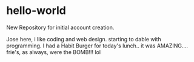 # hello-world
New Repository for initial account creation. 

Jose here, i like coding and web design.  starting to dable with programming. 
I had a Habit Burger for today's lunch.. it was AMAZING.... frie's, as always, were the BOMB!!!  lol
